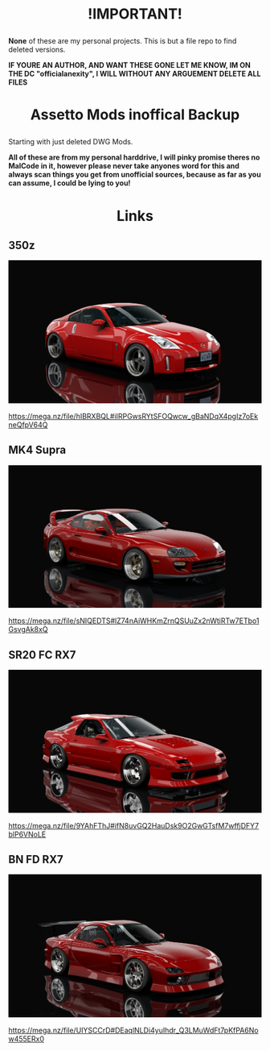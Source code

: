 # <p align="center"> !IMPORTANT! </p>

**None** of these are my personal projects. This is but a file repo to find deleted versions.

**IF YOURE AN AUTHOR, AND WANT THESE GONE LET ME KNOW, IM ON THE DC "officialanexity", I WILL WITHOUT ANY ARGUEMENT DELETE ALL FILES**

# <p align="center"> Assetto Mods inoffical Backup </p>

Starting with just deleted DWG Mods.

**All of these are from my personal harddrive, I will pinky promise theres no MalCode in it, however please never take anyones word for this and always
scan things you get from unofficial sources, because as far as you can assume, I could be lying to you!**

# <p align="center"> Links </p>

## 350z

![DWG 350z](https://github.com/Anexity/DWGinofficalBackup/blob/main/images/350z.jpg)

https://mega.nz/file/hIBRXBQL#iIRPGwsRYtSFOQwcw_gBaNDqX4pgIz7oEkneQfpV64Q

## MK4 Supra

![DWG mk4 Supra](https://github.com/Anexity/DWGinofficalBackup/blob/main/images/mk4.jpg)

https://mega.nz/file/sNIQEDTS#lZ74nAiWHKmZrnQSUuZx2nWtiRTw7ETbo1GsvgAk8xQ

## SR20 FC RX7

![SR20 FC RX7](https://github.com/Anexity/DWGinofficalBackup/blob/main/images/fc.jpg)

https://mega.nz/file/9YAhFThJ#ifN8uvGQ2HauDsk9O2GwGTsfM7wffjDFY7blP6VNoLE

## BN FD RX7

![SR20 FC RX7](https://github.com/Anexity/DWGinofficalBackup/blob/main/images/fd.jpg)

https://mega.nz/file/UIYSCCrD#DEaqlNLDi4yuIhdr_Q3LMuWdFt7pKfPA6Now455ERx0

